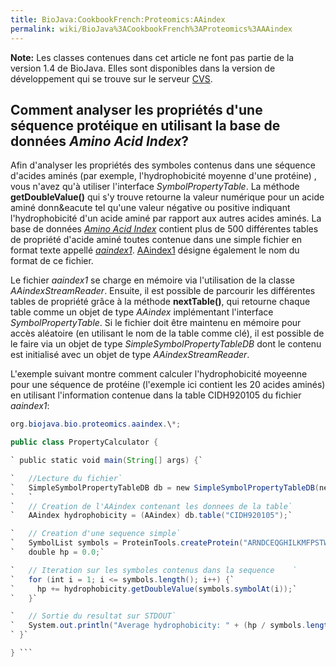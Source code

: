```yaml
---
title: BioJava:CookbookFrench:Proteomics:AAindex
permalink: wiki/BioJava%3ACookbookFrench%3AProteomics%3AAAindex
---
```


**Note:** Les classes contenues dans cet article ne font pas partie de
la version 1.4 de BioJava. Elles sont disponibles dans la version de
développement qui se trouve sur le serveur
[CVS](http://cvs.biojava.org).

Comment analyser les propriétés d'une séquence protéique en utilisant la base de données *Amino Acid Index*?
------------------------------------------------------------------------------------------------------------

Afin d'analyser les propriétés des symboles contenus dans une séquence
d'acides aminés (par exemple, l'hydrophobicité moyenne d'une protéine) ,
vous n'avez qu'à utiliser l'interface *SymbolPropertyTable*. La méthode
**getDoubleValue()** qui s'y trouve retourne la valeur numérique pour un
acide aminé donn&eacute tel qu'une valeur négative ou positive indiquant
l'hydrophobicité d'un acide aminé par rapport aux autres acides aminés.
La base de données [*Amino Acid
Index*](http://www.genome.ad.jp/dbget/aaindex.html) contient plus de 500
différentes tables de propriété d'acide aminé toutes contenue dans une
simple fichier en format texte appellé
[*aaindex1*](ftp://ftp.genome.ad.jp/pub/db/genomenet/aaindex/aaindex1).
[AAindex1](http://www.genome.jp/dbget-bin/show_man?aaindex) désigne
également le nom du format de ce fichier.

Le fichier *aaindex1* se charge en mémoire via l'utilisation de la
classe *AAindexStreamReader*. Ensuite, il est possible de parcourir les
différentes tables de propriété grâce à la méthode **nextTable()**, qui
retourne chaque table comme un objet de type *AAindex* implémentant
l'interface *SymbolPropertyTable*. Si le fichier doit être maintenu en
mémoire pour accès aléatoire (en utilisant le nom de la table comme
clé), il est possible de le faire via un objet de type
*SimpleSymbolPropertyTableDB* dont le contenu est initialisé avec un
objet de type *AAindexStreamReader*.

L'exemple suivant montre comment calculer l'hydrophobicité moyeenne pour
une séquence de protéine (l'exemple ici contient les 20 acides aminés)
en utilisant l'information contenue dans la table CIDH920105 du fichier
*aaindex1*:

```java import org.biojava.seq.\*; import org.biojava.symbol.\*; import
org.biojava.bio.proteomics.aaindex.\*;

public class PropertyCalculator {

` public static void main(String[] args) {`

`   //Lecture du fichier`  
`   SimpleSymbolPropertyTableDB db = new SimpleSymbolPropertyTableDB(new AAindexStreamReader(new FileReader("aaindex1")));`  
`   `  
`   // Creation de l'AAindex contenant les donnees de la table`  
`   AAindex hydrophobicity = (AAindex) db.table("CIDH920105");`

`   // Creation d'une sequence simple`  
`   SymbolList symbols = ProteinTools.createProtein("ARNDCEQGHILKMFPSTWYV");`  
`   double hp = 0.0;`

`   // Iteration sur les symboles contenus dans la sequence    `  
`   for (int i = 1; i <= symbols.length(); i++) {`  
`     hp += hydrophobicity.getDoubleValue(symbols.symbolAt(i));`  
`   }`

`   // Sortie du resultat sur STDOUT`  
`   System.out.println("Average hydrophobicity: " + (hp / symbols.length()));`  
` }`

} ```
